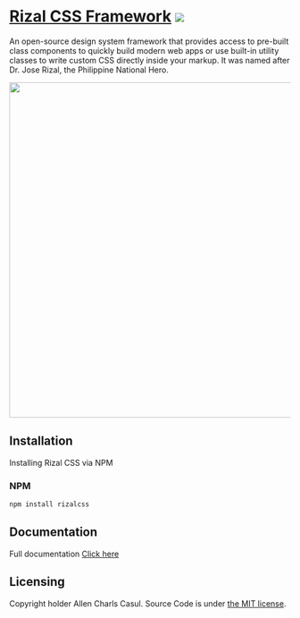 # [Rizal CSS Framework](https://rizalcss.com) [![](https://data.jsdelivr.com/v1/package/npm/rizalcss/badge)](https://www.jsdelivr.com/package/npm/rizalcss)

An open-source design system framework that provides access to pre-built class components to quickly build modern web apps or use built-in utility classes to write custom CSS directly inside your markup. It was named after Dr. Jose Rizal, the Philippine National Hero.

<a href="https://rizalcss.com"><img src="https://firebasestorage.googleapis.com/v0/b/rizalcss-framework.appspot.com/o/images%2Frizalcss-logo.webp?alt=media&token=c6fdf722-aa09-4c49-a780-644b6e597c66" width="600"></a>

## Installation

Installing Rizal CSS via NPM

### NPM

```sh
npm install rizalcss
```

## Documentation

Full documentation [Click here](https://rizalcss.com/docs/getting-started/)

## Licensing

Copyright holder Allen Charls Casul. Source Code is under [the MIT license](https://github.com/softDev28/Elise/blob/main/LICENSE).
